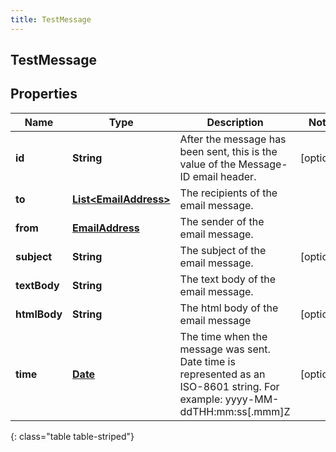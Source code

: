 ```yaml
---
title: TestMessage
---
```


## TestMessage

## Properties

| Name         | Type                                                                 | Description                                                                                                                 | Notes      |
| ------------ | -------------------------------------------------------------------- | --------------------------------------------------------------------------------------------------------------------------- | ---------- |
| **id**       | <!----><!---->**String**<!---->                                      | After the message has been sent, this is the value of the Message-ID email header.                                          | [optional] |
| **to**       | <!----><!---->[**List&lt;EmailAddress&gt;**](EmailAddress.md)<!----> | The recipients of the email message.                                                                                        |            |
| **from**     | <!----><!---->[**EmailAddress**](EmailAddress.md)<!---->             | The sender of the email message.                                                                                            |            |
| **subject**  | <!----><!---->**String**<!---->                                      | The subject of the email message.                                                                                           | [optional] |
| **textBody** | <!----><!---->**String**<!---->                                      | The text body of the email message.                                                                                         |            |
| **htmlBody** | <!----><!---->**String**<!---->                                      | The html body of the email message                                                                                          | [optional] |
| **time**     | <!----><!---->[**Date**](Date.md)<!---->                             | The time when the message was sent. Date time is represented as an ISO-8601 string. For example: yyyy-MM-ddTHH:mm:ss[.mmm]Z | [optional] |

{: class="table table-striped"}
